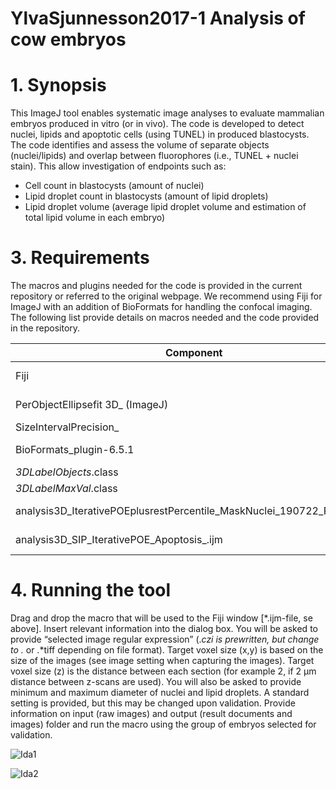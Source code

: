 # YlvaSjunnesson2017-1 Analysis of cow embryos

# 1. Synopsis

This ImageJ tool enables systematic image analyses to evaluate mammalian embryos produced in vitro (or in vivo). The code is developed to detect nuclei, lipids and apoptotic cells (using TUNEL) in produced blastocysts. The code identifies and assess the volume of separate objects (nuclei/lipids) and overlap between fluorophores (i.e., TUNEL + nuclei stain). This allow investigation of endpoints such as: 

- Cell count in blastocysts (amount of nuclei)
- Lipid droplet count in blastocysts (amount of lipid droplets) 
- Lipid droplet volume (average lipid droplet volume and estimation of total lipid volume in each embryo)

# 3. Requirements

The macros and plugins needed for the code is provided in the current repository or referred to the original webpage. We recommend using Fiji for ImageJ with an addition of BioFormats for handling the confocal imaging. The following list provide details on macros needed and the code provided in the repository.

|Component|Available at|Description|
|---------|------------|-----------|
|Fiji     |http://Imagej.ner/software/Fiji/downloads|ImageJ, many useful plugins included
|PerObjectEllipsefit 3D_ (ImageJ)|http://cb.uu.se/~petter/downloads/POE|Adaptive per object thresholding
|SizeIntervalPrecision_|https://www.cb.uu.se/~petter/downloads/SIP/|
|BioFormats_plugin-6.5.1|https://www.openmicroscopy.org/bio-formats/|http://Imagej.net/formats/bio-formats
|_3DLabelObjects_.class|GitHub repository (CLASS-file)|
|_3DLabelMaxVal_.class|GitHub repository (CLASS-file)|
|analysis3D_IterativePOEplusrestPercentile_MaskNuclei_190722_PFHXS.ijm|GitHub repository (IJM-file)|Code for cell count/size analysis
|analysis3D_SIP_IterativePOE_Apoptosis_.ijm|GitHub repository (IJM-file)|Code for fluorophores overlapping.

# 4. Running the tool

Drag and drop the macro that will be used to the Fiji window [*.ijm-file, se above]. Insert relevant information into the dialog box. You will be asked to provide “selected image regular expression” (.*czi is prewritten, but change to .* or .*tiff depending on file format). Target voxel size (x,y) is based on the size of the images (see image setting when capturing the images). Target voxel size (z) is the distance between each section (for example 2, if 2 µm distance between z-scans are used). You will also be asked to provide minimum and maximum diameter of nuclei and lipid droplets. A standard setting is provided, but this may be changed upon validation. Provide information on input (raw images) and output (result documents and images) folder and run the macro using the group of embryos selected for validation. 

![Ida1](https://user-images.githubusercontent.com/43760657/204838153-c3d3feba-1581-4556-b7b8-a09e0ddfcce5.svg)

![Ida2](https://user-images.githubusercontent.com/43760657/204838109-891b0b43-cb86-49fe-8702-178441cd7746.svg)




